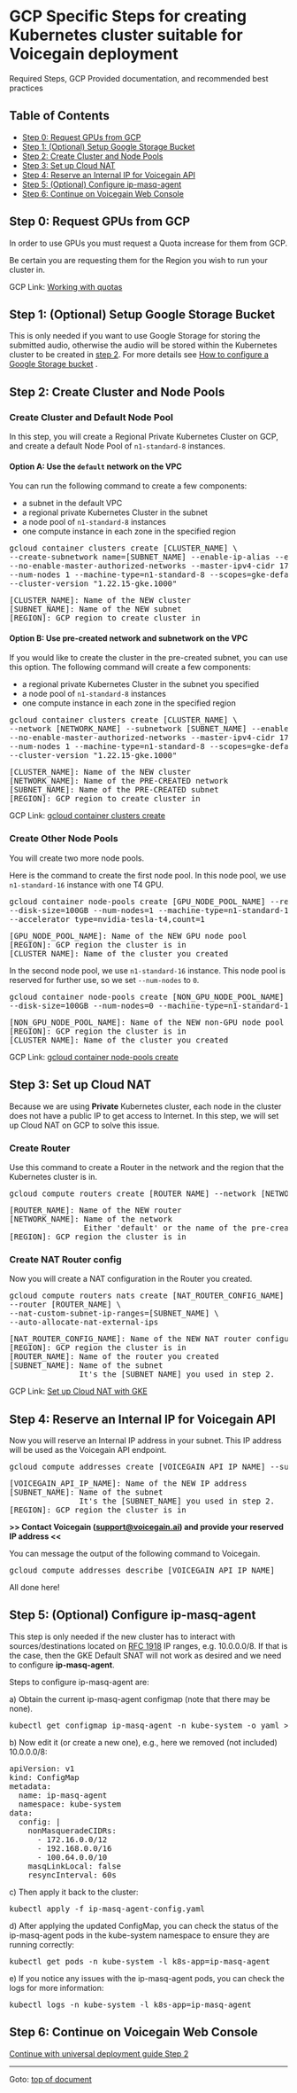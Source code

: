# <a id="top"></a>GCP Specific Steps for creating Kubernetes cluster suitable for Voicegain deployment
Required Steps, GCP Provided documentation, and recommended best practices

## <a id="toc"></a>Table of Contents
- [Step 0: Request GPUs from GCP](#step0)
- [Step 1: (Optional) Setup Google Storage Bucket](#step1)
- [Step 2: Create Cluster and Node Pools](#step2)
- [Step 3: Set up Cloud NAT](#step3)
- [Step 4: Reserve an Internal IP for Voicegain API](#step4)
- [Step 5: (Optional) Configure ip-masq-agent](#step5)
- [Step 6: Continue on Voicegain Web Console](#step6)




## <a id="step0"></a>Step 0: Request GPUs from GCP
In order to use GPUs you must request a Quota increase for them from GCP.

Be certain you are requesting them for the Region you wish to run your cluster in.  

GCP Link: [Working with quotas](https://cloud.google.com/docs/quota#managing_your_quota_console)

## <a id="step1"></a>Step 1: (Optional) Setup Google Storage Bucket

This is only needed if you want to use Google Storage for storing the submitted audio, otherwise the audio will be stored within the Kubernetes cluster to be created in [step 2](#step2). For more details see [How to configure a Google Storage bucket](./gcp-storage-bucket.md) .

## <a id="step2"></a>Step 2: Create Cluster and Node Pools

### Create Cluster and Default Node Pool

In this step, you will create a Regional Private Kubernetes Cluster on GCP, 
and create a default Node Pool of `n1-standard-8` instances.

#### Option A: Use the `default` network on the VPC

You can run the following command to create a few components:
* a subnet in the default VPC
* a regional private Kubernetes Cluster in the subnet
* a node pool of `n1-standard-8` instances
* one compute instance in each zone in the specified region

<pre>
gcloud container clusters create [CLUSTER_NAME] \
--create-subnetwork name=[SUBNET_NAME] --enable-ip-alias --enable-private-nodes \
--no-enable-master-authorized-networks --master-ipv4-cidr 172.19.0.0/28 --region [REGION] \
--num-nodes 1 --machine-type=n1-standard-8 --scopes=gke-default,datastore,storage-full \
--cluster-version "1.22.15-gke.1000"
</pre>

<pre>
[CLUSTER_NAME]: Name of the NEW cluster
[SUBNET_NAME]: Name of the NEW subnet
[REGION]: GCP region to create cluster in
</pre>

#### Option B: Use pre-created network and subnetwork on the VPC

If you would like to create the cluster in the pre-created subnet, 
you can use this option. The following command will create a few components:
* a regional private Kubernetes Cluster in the subnet you specified
* a node pool of `n1-standard-8` instances
* one compute instance in each zone in the specified region

<pre>
gcloud container clusters create [CLUSTER_NAME] \
--network [NETWORK_NAME] --subnetwork [SUBNET_NAME] --enable-ip-alias --enable-private-nodes \
--no-enable-master-authorized-networks --master-ipv4-cidr 172.19.0.0/28 --region [REGION] \
--num-nodes 1 --machine-type=n1-standard-8 --scopes=gke-default,datastore,storage-full \
--cluster-version "1.22.15-gke.1000"
</pre>

<pre>
[CLUSTER_NAME]: Name of the NEW cluster
[NETWORK_NAME]: Name of the PRE-CREATED network
[SUBNET_NAME]: Name of the PRE-CREATED subnet
[REGION]: GCP region to create cluster in
</pre>

GCP Link: [gcloud container clusters create](https://cloud.google.com/sdk/gcloud/reference/container/clusters/create)

### Create Other Node Pools

You will create two more node pools. 

Here is the command to create the first node pool. 
In this node pool, we use `n1-standard-16` instance with one T4 GPU.
<pre>
gcloud container node-pools create [GPU_NODE_POOL_NAME] --region [REGION] --cluster [CLUSTER_NAME] \
--disk-size=100GB --num-nodes=1 --machine-type=n1-standard-16 \
--accelerator type=nvidia-tesla-t4,count=1
</pre>

<pre>
[GPU_NODE_POOL_NAME]: Name of the NEW GPU node pool
[REGION]: GCP region the cluster is in
[CLUSTER_NAME]: Name of the cluster you created
</pre>

In the second node pool, we use `n1-standard-16` instance. 
This node pool is reserved for further use, so we set `--num-nodes` to `0`.

<pre>
gcloud container node-pools create [NON_GPU_NODE_POOL_NAME] --region [REGION] --cluster [CLUSTER_NAME] \
--disk-size=100GB --num-nodes=0 --machine-type=n1-standard-16
</pre>

<pre>
[NON_GPU_NODE_POOL_NAME]: Name of the NEW non-GPU node pool
[REGION]: GCP region the cluster is in
[CLUSTER_NAME]: Name of the cluster you created
</pre>

GCP Link: [gcloud container node-pools create](https://cloud.google.com/sdk/gcloud/reference/container/node-pools/create)


## <a id="step3"></a>Step 3: Set up Cloud NAT

Because we are using **Private** Kubernetes cluster, each node in the cluster does not have a public IP to 
get access to Internet. In this step, we will set up Cloud NAT on GCP to solve this issue. 

### Create Router

Use this command to create a Router in the network and the region that the Kubernetes cluster is in.
<pre>
gcloud compute routers create [ROUTER_NAME] --network [NETWORK_NAME] --region [REGION]
</pre>

<pre>
[ROUTER_NAME]: Name of the NEW router
[NETWORK_NAME]: Name of the network
                Either 'default' or the name of the pre-created network
[REGION]: GCP region the cluster is in
</pre>

### Create NAT Router config

Now you will create a NAT configuration in the Router you created.

<pre>
gcloud compute routers nats create [NAT_ROUTER_CONFIG_NAME] --router-region [REGION] \
--router [ROUTER_NAME] \
--nat-custom-subnet-ip-ranges=[SUBNET_NAME] \
--auto-allocate-nat-external-ips 
</pre>

<pre>
[NAT_ROUTER_CONFIG_NAME]: Name of the NEW NAT router configuration
[REGION]: GCP region the cluster is in
[ROUTER_NAME]: Name of the router you created
[SUBNET_NAME]: Name of the subnet
               It's the [SUBNET_NAME] you used in step 2.
</pre>

GCP Link: [Set up Cloud NAT with GKE](https://cloud.google.com/nat/docs/gke-example)

## <a id="step4"></a>Step 4: Reserve an Internal IP for Voicegain API

Now you will reserve an Internal IP address in your subnet. 
This IP address will be used as the Voicegain API endpoint.

<pre>
gcloud compute addresses create [VOICEGAIN_API_IP_NAME] --subnet [SUBNET_NAME] --region [REGION]
</pre>

<pre>
[VOICEGAIN_API_IP_NAME]: Name of the NEW IP address
[SUBNET_NAME]: Name of the subnet
               It's the [SUBNET_NAME] you used in step 2.
[REGION]: GCP region the cluster is in
</pre>

**>> Contact Voicegain (support@voicegain.ai) and provide your reserved IP address <<**

You can message the output of the following command to Voicegain.
<pre>
gcloud compute addresses describe [VOICEGAIN_API_IP_NAME]
</pre>

All done here!

## <a id="step5"></a>Step 5: (Optional) Configure ip-masq-agent

This step is only needed if the new cluster has to interact with sources/destinations located on [RFC 1918](https://tools.ietf.org/html/rfc1918)  IP ranges, e.g. 10.0.0.0/8. If that is the case, then the GKE Default SNAT will not work as desired and we need to configure **ip-masq-agent**.

Steps to configure ip-masq-agent are:

a) Obtain the current ip-masq-agent configmap (note that there may be none).

<pre>
kubectl get configmap ip-masq-agent -n kube-system -o yaml > ip-masq-agent-config.yaml
</pre>

b) Now edit it (or create a new one), e.g., here we removed (not included) 10.0.0.0/8:

<pre>
apiVersion: v1
kind: ConfigMap
metadata:
  name: ip-masq-agent
  namespace: kube-system
data:
  config: |
    nonMasqueradeCIDRs:
      - 172.16.0.0/12
      - 192.168.0.0/16      
      - 100.64.0.0/10
    masqLinkLocal: false
    resyncInterval: 60s
</pre>

c) Then apply it back to the cluster:
<pre>
kubectl apply -f ip-masq-agent-config.yaml
</pre>

d) After applying the updated ConfigMap, you can check the status of the ip-masq-agent pods in the kube-system namespace to ensure they are running correctly:
<pre>
kubectl get pods -n kube-system -l k8s-app=ip-masq-agent
</pre>

e) If you notice any issues with the ip-masq-agent pods, you can check the logs for more information:
<pre>
kubectl logs -n kube-system -l k8s-app=ip-masq-agent
</pre>


## <a id="step6"></a>Step 6: Continue on Voicegain Web Console 

[Continue with universal deployment guide Step 2](./universal-deployment-guide.md#Step2)

---
Goto: [top of document](#top)
